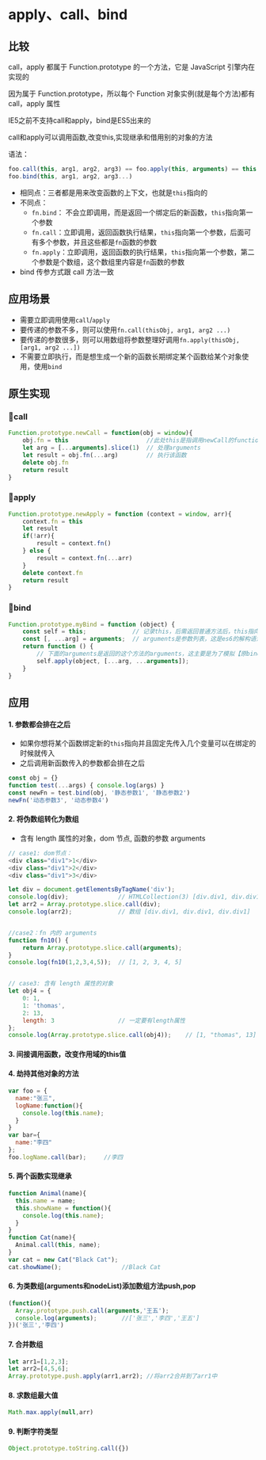 # apply、call、bind

##  比较

call，apply 都属于 Function.prototype 的一个方法，它是 JavaScript 引擎内在实现的

因为属于 Function.prototype，所以每个 Function 对象实例(就是每个方法)都有 call，apply 属性

IE5之前不支持call和apply，bind是ES5出来的

call和apply可以调用函数,改变this,实现继承和借用别的对象的方法

语法：

```javascript
foo.call(this, arg1, arg2, arg3) == foo.apply(this, arguments) == this.foo(arg1, arg2, arg3);
foo.bind(this, arg1, arg2, arg3...)
```

- 相同点：三者都是用来改变函数的上下文，也就是`this`指向的
- 不同点：
  - `fn.bind`： 不会立即调用，而是返回一个绑定后的新函数，`this`指向第一个参数
  - `fn.call`：立即调用，返回函数执行结果，`this`指向第一个参数，后面可有多个参数，并且这些都是`fn`函数的参数
  - `fn.apply`：立即调用，返回函数的执行结果，`this`指向第一个参数，第二个参数是个数组，这个数组里内容是`fn`函数的参数
- bind 传参方式跟 call 方法一致



## 应用场景

- 需要立即调用使用`call`/`apply`
- 要传递的参数不多，则可以使用`fn.call(thisObj, arg1, arg2 ...)`
- 要传递的参数很多，则可以用数组将参数整理好调用`fn.apply(thisObj, [arg1, arg2 ...])`
- 不需要立即执行，而是想生成一个新的函数长期绑定某个函数给某个对象使用，使用`bind`



## 原生实现

### 📝call

```javascript
Function.prototype.newCall = function(obj = window){
    obj.fn = this                      //此处this是指调用newCall的function
    let arg = [...arguments].slice(1)  // 处理arguments
    let result = obj.fn(...arg)        // 执行该函数
    delete obj.fn
    return result
}
```

### 📝apply

```javascript
Function.prototype.newApply = function (context = window, arr){
    context.fn = this
    let result
    if(!arr){
        result = context.fn()
    } else {
        result = context.fn(...arr)
    }
    delete context.fn
    return result
}
```

### 📝bind

```javascript
Function.prototype.myBind = function (object) {
    const self = this;             // 记录this，后需返回普通方法后，this指向调用者
    const [, ...arg] = arguments;  // arguments是参数列表，这是es6的解构语法，拿到除第一个参数以外的参数
    return function () {
        // 下面的arguments是返回的这个方法的arguments，这主要是为了模拟【原bind返回方法可传参】
        self.apply(object, [...arg, ...arguments]);
    }
}
```

##  应用

#### 1. 参数都会排在之后

- 如果你想将某个函数绑定新的`this`指向并且固定先传入几个变量可以在绑定的时候就传入
- 之后调用新函数传入的参数都会排在之后

```javascript
const obj = {}
function test(...args) { console.log(args) }
const newFn = test.bind(obj, '静态参数1', '静态参数2')
newFn('动态参数3', '动态参数4')
```

#### 2. 将伪数组转化为数组

- 含有 length 属性的对象，dom 节点, 函数的参数 arguments

```javascript
// case1: dom节点：
<div class="div1">1</div>
<div class="div1">2</div>
<div class="div1">3</div>

let div = document.getElementsByTagName('div');
console.log(div);              // HTMLCollection(3) [div.div1, div.div1, div.div1] 里面包含length属性
let arr2 = Array.prototype.slice.call(div);
console.log(arr2);             // 数组 [div.div1, div.div1, div.div1]


//case2：fn 内的 arguments
function fn10() {
    return Array.prototype.slice.call(arguments);
}
console.log(fn10(1,2,3,4,5));  // [1, 2, 3, 4, 5]


// case3: 含有 length 属性的对象
let obj4 = {
    0: 1,
    1: 'thomas',
    2: 13,
    length: 3                  // 一定要有length属性
};
console.log(Array.prototype.slice.call(obj4));    // [1, "thomas", 13]
```

#### 3. 间接调用函数，改变作用域的this值 

#### 4. 劫持其他对象的方法

```javascript
var foo = {
  name:"张三",
  logName:function(){
    console.log(this.name);
  }
}
var bar={
  name:"李四"
};
foo.logName.call(bar);     //李四
```

#### 5. 两个函数实现继承

```javascript
function Animal(name){   
  this.name = name;   
  this.showName = function(){   
    console.log(this.name);   
  }   
}   
function Cat(name){  
  Animal.call(this, name);  
}    
var cat = new Cat("Black Cat");   
cat.showName();                 //Black Cat
```

#### 6. 为类数组(arguments和nodeList)添加数组方法push,pop

```javascript
(function(){
  Array.prototype.push.call(arguments,'王五');
  console.log(arguments);       //['张三','李四','王五']
})('张三','李四')
```

#### 7. 合并数组

```javascript
let arr1=[1,2,3]; 
let arr2=[4,5,6]; 
Array.prototype.push.apply(arr1,arr2); //将arr2合并到了arr1中
```

#### 8. 求数组最大值

```javascript
Math.max.apply(null,arr)
```

#### 9. 判断字符类型

```javascript
Object.prototype.toString.call({})
```

